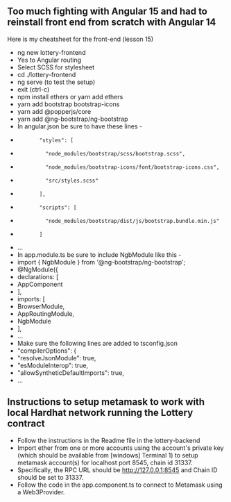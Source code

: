 ## Too much fighting with Angular 15 and had to reinstall front end from scratch with Angular 14

Here is my cheatsheet for the front-end (lesson 15)
- ng new lottery-frontend
- Yes to Angular routing
- Select SCSS for stylesheet
- cd ./lottery-frontend
- ng serve (to test the setup)
- exit (ctrl-c)
- npm install ethers or yarn add ethers
- yarn add bootstrap bootstrap-icons
- yarn add @popperjs/core
- yarn add @ng-bootstrap/ng-bootstrap
- In angular.json be sure to have these lines -
-            "styles": [
-              "node_modules/bootstrap/scss/bootstrap.scss",
-              "node_modules/bootstrap-icons/font/bootstrap-icons.css",
-              "src/styles.scss"
-            ],
-            "scripts": [
-              "node_modules/bootstrap/dist/js/bootstrap.bundle.min.js"
-            ]
- ...
- In app.module.ts be sure to include NgbModule like this -
- import { NgbModule } from '@ng-bootstrap/ng-bootstrap';
- @NgModule({
-  declarations: [
-    AppComponent
-  ],
-  imports: [
-    BrowserModule,
-    AppRoutingModule,
-    NgbModule
-  ],
- ...
- Make sure the following lines are added to tsconfig.json
-  "compilerOptions": {
-    "resolveJsonModule": true,
-    "esModuleInterop": true,
-    "allowSyntheticDefaultImports": true,
-    ...

## Instructions to setup metamask to work with local Hardhat network running the Lottery contract
- Follow the instructions in the Readme file in the lottery-backend
- Import ether from one or more accounts using the account's private key (which should be available from [windows] Terminal 1) to setup metamask account(s) for localhost port 8545, chain id 31337.
- Specifically, the RPC URL should be http://127.0.0.1:8545 and Chain ID should be set to 31337.
- Follow the code in the app.component.ts to connect to Metamask using a Web3Provider. 
